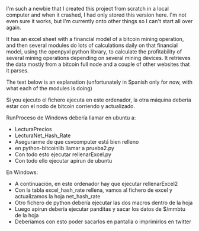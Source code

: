 I'm such a newbie that I created this project from scratch in a local computer and when it crashed, I had only stored this version here. I'm not even sure it works, but I'm currently onto other things so I can't start all over again.

It has an excel sheet with a financial model of a bitcoin mining operation, and then several modules do lots of calculations daily on that financial model, using the openpyxl python library, to calculate the profitability of several mining operations depending on several mining devices. It retrieves the data mostly from a bitcoin full node and a couple of other websites that it parses.

The text below is an explanation (unfortunately in Spanish only for now, with what each of the modules is doing)

Si you ejecuto el fichero ejecuta en este ordenador, la otra máquina debería
estar con el nodo de bitcoin corriendo y actualizado.

RunProceso de Windows debería llamar en ubuntu a:

- LecturaPrecios
- LecturaNet_Hash_Rate
- Asegurarme de que csvcomputer está bien relleno
- en python-bitcoinlib llamar a prueba2.py
- Con todo esto ejecutar rellenarExcel.py
- Con todo ello ejecutar apirun de ubuntu

En Windows:

- A continuación, en este ordenador hay que ejecutar rellenarExcel2
- Con la tabla excel_hash_rate rellena, vamos al fichero de excel y actualizamos la hoja net_hash_rate
- Otro fichero de python debería ejecutar las dos macros dentro de la hoja
- Luego apirun debería ejecutar panditas y sacar los datos de $/mmbtu de la hoja
- Deberíamos con esto poder sacarlos en pantalla o imprimirlos en twitter 
